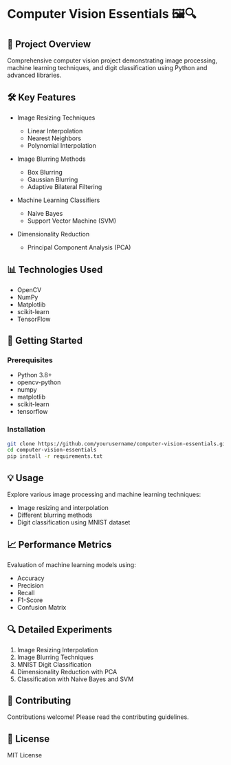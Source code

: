 # Computer Vision Essentials 🖼️🔍

## 📸 Project Overview

Comprehensive computer vision project demonstrating image processing, machine learning techniques, and digit classification using Python and advanced libraries.

## 🛠️ Key Features

- Image Resizing Techniques
  - Linear Interpolation
  - Nearest Neighbors
  - Polynomial Interpolation

- Image Blurring Methods
  - Box Blurring
  - Gaussian Blurring
  - Adaptive Bilateral Filtering

- Machine Learning Classifiers
  - Naive Bayes
  - Support Vector Machine (SVM)

- Dimensionality Reduction
  - Principal Component Analysis (PCA)

## 📊 Technologies Used

- OpenCV
- NumPy
- Matplotlib
- scikit-learn
- TensorFlow

## 🚀 Getting Started

### Prerequisites

- Python 3.8+
- opencv-python
- numpy
- matplotlib
- scikit-learn
- tensorflow

### Installation

```bash
git clone https://github.com/yourusername/computer-vision-essentials.git
cd computer-vision-essentials
pip install -r requirements.txt
```

## 💡 Usage

Explore various image processing and machine learning techniques:
- Image resizing and interpolation
- Different blurring methods
- Digit classification using MNIST dataset

## 📈 Performance Metrics

Evaluation of machine learning models using:
- Accuracy
- Precision
- Recall
- F1-Score
- Confusion Matrix

## 🔍 Detailed Experiments

1. Image Resizing Interpolation
2. Image Blurring Techniques
3. MNIST Digit Classification
4. Dimensionality Reduction with PCA
5. Classification with Naive Bayes and SVM

## 🤝 Contributing

Contributions welcome! Please read the contributing guidelines.

## 📜 License

MIT License
